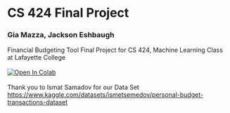 # CS 424 Final Project
### Gia Mazza, Jackson Eshbaugh
Financial Budgeting Tool Final Project for CS 424, Machine Learning Class at Lafayette College <br />
<br />
<a href="https://colab.research.google.com/github/jacksoneshbaugh/CS-424-Final-Project/blob/master/Final_Project_Mazza_Eshbaugh.ipynb" target="_parent"><img src="https://colab.research.google.com/assets/colab-badge.svg" alt="Open In Colab"/></a>
<br />
<br />
Thank you to Ismat Samadov for our Data Set
https://www.kaggle.com/datasets/ismetsemedov/personal-budget-transactions-dataset
